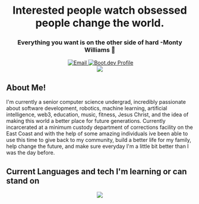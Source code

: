 <h1 align="center">Interested people watch obsessed people change the world. <p style="font-size:1px">-Tim Grover</p></h1>

<h3 align="center">Everything you want is on the other side of hard -Monty Williams 🙏</h3>
<div align="center">
<img style="justify-content: center; align-items: center; " src="https://komarev.com/ghpvc/?username=CK-7vn&style=flat-square&color=blue" alt=""/> <a style="justify-content: center; align-items: right; " href="mailto:keighan@unlockedlabs.org"><img src="https://img.shields.io/badge/Email%20Me!-fire" alt="Email"></a><a style="justify-content: center; align-items: right;" href="https://www.boot.dev/u/ck-7vn"> <img src="https://img.shields.io/badge/Boot.dev-Profile-blue" alt="Boot.dev Profile"></a>
<div>
  <div>
    <img style="align-items;" src="https://github-readme-stats-six-kappa-40.vercel.app/api?username=ck-7vn&theme=graywhite&show_icons=true&hide_border=false&count_private=true"/>
  </div>
 
</div>
</div>


## About Me! ##
I'm currently a senior computer science undergrad, incredibly passionate about software development, robotics, machine learning, artificial intelligence, web3, education, music, fitness, Jesus Christ, and the idea of making this world a better place for future generations. 
Currently incarcerated at a minimum custody department of corrections facility on the East Coast and with the help of some amazing individuals ive been able to use this time to give back to my community, build a better life for my family, help change the future, and make sure everyday I'm a little bit better than I was the day before. 


## Current Languages and tech I'm learning or can stand on ##
<p align="center">
  <a href="https://skillicons.dev">
<img src="https://skillicons.dev/icons?i=linux,rust,go,py,c,ts,neovim,cpp,docker,git,github,html,lua,react,css&perline=15">
</p>


